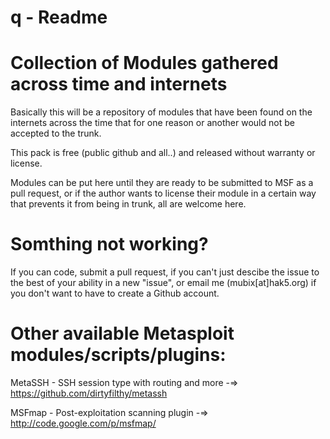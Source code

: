 q - Readme
==

Collection of Modules gathered across time and internets
====

Basically this will be a repository of modules that have been found 
on the internets across the time that for one reason or another
would not be accepted to the trunk.

This pack is free (public github and all..) and released without
warranty or license.

Modules can be put here until they are ready to be submitted to MSF as a
pull request, or if the author wants to license their module in a certain
way that prevents it from being in trunk, all are welcome here.

Somthing not working?
===
If you can code, submit a pull request, if you can't just descibe the issue
to the best of your ability in a new "issue", or email me (mubix[at]hak5.org)
if you don't want to have to create a Github account.

Other available Metasploit modules/scripts/plugins:
===

MetaSSH - SSH session type with routing and more
-=> https://github.com/dirtyfilthy/metassh

MSFmap - Post-exploitation scanning plugin
-=> http://code.google.com/p/msfmap/